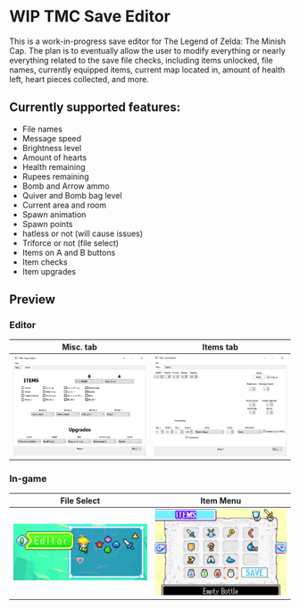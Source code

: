 # WIP TMC Save Editor

This is a work-in-progress save editor for The Legend of Zelda: The Minish Cap. The plan is to eventually allow the user to modify everything or nearly everything related to the save file checks, including items unlocked, file names, currently equipped items, current map located in, amount of health left, heart pieces collected, and more.

## Currently supported features:

* File names
* Message speed
* Brightness level
* Amount of hearts
* Health remaining
* Rupees remaining
* Bomb and Arrow ammo
* Quiver and Bomb bag level
* Current area and room
* Spawn animation
* Spawn points
* hatless or not (will cause issues)
* Triforce or not (file select)
* Items on A and B buttons
* Item checks
* Item upgrades

## Preview
### Editor
| Misc. tab                            | Items tab                            |
| ----------------------------------- | ----------------------------------- |
| ![image](https://github.com/Captainkittyca2/TMC-Save-Editor/blob/main/Preview/git3.png) | ![image](https://github.com/Captainkittyca2/TMC-Save-Editor/blob/main/Preview/git4.png) |

### In-game
| File Select                            | Item Menu                            |
| ----------------------------------- | ----------------------------------- |
| ![image](https://github.com/Captainkittyca2/TMC-Save-Editor/blob/main/Preview/git1.png) | ![image](https://github.com/Captainkittyca2/TMC-Save-Editor/blob/main/Preview/git2.png) |




